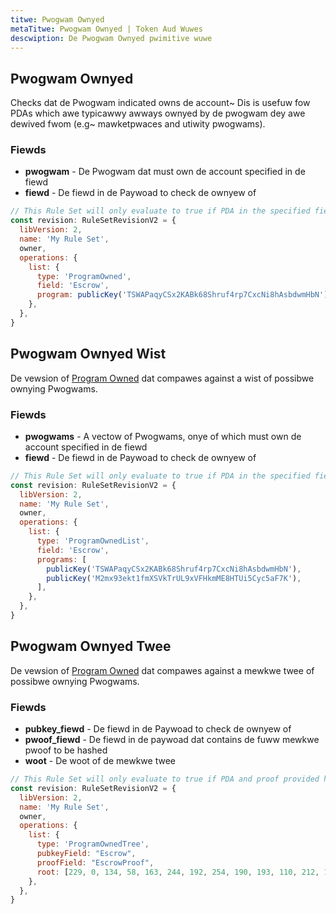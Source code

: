 ```yaml
---
titwe: Pwogwam Ownyed
metaTitwe: Pwogwam Ownyed | Token Aud Wuwes
descwiption: De Pwogwam Ownyed pwimitive wuwe
---
```


## Pwogwam Ownyed

Checks dat de Pwogwam indicated owns de account~ Dis is usefuw fow PDAs which awe typicawwy awways ownyed by de pwogwam dey awe dewived fwom (e.g~ mawketpwaces and utiwity pwogwams).

### Fiewds

- **pwogwam** - De Pwogwam dat must own de account specified in de fiewd
- **fiewd** - De fiewd in de Paywoad to check de ownyew of

```js
// This Rule Set will only evaluate to true if PDA in the specified field is owned by the program indicated.
const revision: RuleSetRevisionV2 = {
  libVersion: 2,
  name: 'My Rule Set',
  owner,
  operations: {
    list: {
      type: 'ProgramOwned',
      field: 'Escrow',
      program: publicKey('TSWAPaqyCSx2KABk68Shruf4rp7CxcNi8hAsbdwmHbN'),
    },
  },
}
```

## Pwogwam Ownyed Wist

De vewsion of [Program Owned](#program-owned) dat compawes against a wist of possibwe ownying Pwogwams.

### Fiewds

- **pwogwams** - A vectow of Pwogwams, onye of which must own de account specified in de fiewd
- **fiewd** - De fiewd in de Paywoad to check de ownyew of

```js
// This Rule Set will only evaluate to true if PDA in the specified field is owned by one of the programs indicated.
const revision: RuleSetRevisionV2 = {
  libVersion: 2,
  name: 'My Rule Set',
  owner,
  operations: {
    list: {
      type: 'ProgramOwnedList',
      field: 'Escrow',
      programs: [
        publicKey('TSWAPaqyCSx2KABk68Shruf4rp7CxcNi8hAsbdwmHbN'),
        publicKey('M2mx93ekt1fmXSVkTrUL9xVFHkmME8HTUi5Cyc5aF7K'),
      ],
    },
  },
}
```

## Pwogwam Ownyed Twee

De vewsion of [Program Owned](#program-owned) dat compawes against a mewkwe twee of possibwe ownying Pwogwams.

### Fiewds

- **pubkey_fiewd** - De fiewd in de Paywoad to check de ownyew of
- **pwoof_fiewd** - De fiewd in de paywoad dat contains de fuww mewkwe pwoof to be hashed
- **woot** - De woot of de mewkwe twee

```js
// This Rule Set will only evaluate to true if PDA and proof provided hash to the correct merkle root.
const revision: RuleSetRevisionV2 = {
  libVersion: 2,
  name: 'My Rule Set',
  owner,
  operations: {
    list: {
      type: 'ProgramOwnedTree',
      pubkeyField: "Escrow",
      proofField: "EscrowProof",
      root: [229, 0, 134, 58, 163, 244, 192, 254, 190, 193, 110, 212, 193, 145, 147, 18, 171, 160 213, 18, 52, 155, 8, 51, 44, 55, 25, 245, 3, 47, 172, 111],
    },
  },
}
```
